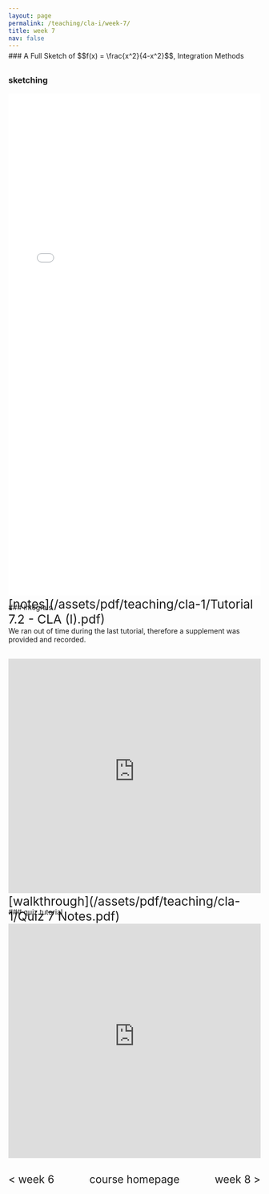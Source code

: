```yaml
---
layout: page
permalink: /teaching/cla-i/week-7/
title: week 7
nav: false
---
```

<div style="margin-top: -10px;"></div>
###  A Full Sketch of $$f(x) = \frac{x^2}{4-x^2}$$, Integration Methods 

<div style="margin-top: 30px;"></div>

### sketching
<center>
<iframe src="/assets/pdf/teaching/cla-1/Tutorial 7.1 - CLA (I).pdf/" width="100%" height="1000" style="border: none;">
  <p>Your browser does not support iframes.</p>
</iframe>
</center>
<div style="margin-top: 15px;"></div>
### integrals
<div style="margin-top: 15px;"></div>

<div style="margin-top: -45px;"></div>
<span style="float:right; font-size: 1.75em;">  [notes](/assets/pdf/teaching/cla-1/Tutorial 7.2 - CLA (I).pdf)</span>
<br> 

We ran out of time during the last tutorial, therefore a supplement was provided and recorded.


<div style="margin-top: 30px;"></div>

<iframe 
    class="rounded z-depth-1" 
    zoomable="true" 
    style="width: 100%; height: 350pt;" 
    src="https://www.youtube-nocookie.com/embed/61IhQzydnAs?si=InBmIxLUjhwe0kbJ" 
    title="YouTube video player" 
    frameborder="0" 
    allow="accelerometer; autoplay; clipboard-write; encrypted-media; gyroscope; picture-in-picture; web-share" 
    referrerpolicy="strict-origin-when-cross-origin" 
    allowfullscreen>
</iframe>

<div style="margin-top: 30px;"></div>
### quiz tutorial
<div style="margin-top: -45px;"></div>
<span style="float:right; font-size: 1.75em;">  [walkthrough](/assets/pdf/teaching/cla-1/Quiz 7 Notes.pdf)</span>
<br> 
<div style="margin-top: 30px;"></div>
<iframe 
    class="rounded z-depth-1" 
    zoomable="true" 
    style="width: 100%; height: 350pt;" 
    src="https://www.youtube-nocookie.com/embed/videoseries?si=mFeE9VHNMmCNq74Y&amp;list=PL5nC3GggzQpMTllkrQ3PNW4PAlDkJCMFD" 
    title="YouTube video player" 
    frameborder="0" 
    allow="accelerometer; autoplay; clipboard-write; encrypted-media; gyroscope; picture-in-picture; web-share" 
    referrerpolicy="strict-origin-when-cross-origin" 
    allowfullscreen>
</iframe>


<div style="margin-top: 30px;"></div>
<div style="display: flex; justify-content: space-between; align-items: center;">
  <a href="/teaching/cla-i/week-6/" style="font-size: 1.5em; text-decoration: none;"> < week 6</a>
  <a href="/teaching/cla-i/" style="font-size: 1.5em; text-decoration: none; text-align: center;"> course homepage </a>
  <a href="/teaching/cla-i/week-8/" style="font-size: 1.5em; text-decoration: none; text-align: right;"> week 8 > </a>
</div>

